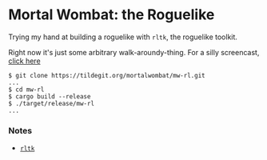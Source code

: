 # Mortal Wombat: the Roguelike

Trying my hand at building a roguelike with `rltk`, the roguelike toolkit.

Right now it's just some arbitrary walk-aroundy-thing. For a silly screencast, [click here](https://tildegit.org/MortalWombat/mw-rl/raw/branch/master/assets/mw-rl-screencast.mp4)

```
$ git clone https://tildegit.org/mortalwombat/mw-rl.git
...
$ cd mw-rl
$ cargo build --release
$ ./target/release/mw-rl
...
```

### Notes

* [`rltk`](https://github.com/thebracket/rltk_rs)

